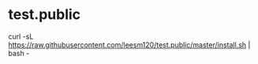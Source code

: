 # test.public
curl -sL https://raw.githubusercontent.com/leesm120/test.public/master/install.sh | bash -
